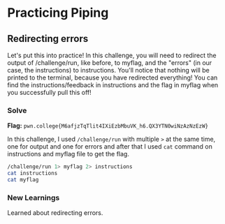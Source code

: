 # Practicing Piping

## Redirecting errors
Let's put this into practice! In this challenge, you will need to redirect the output of /challenge/run, like before, to myflag, and the "errors" (in our case, the instructions) to instructions. You'll notice that nothing will be printed to the terminal, because you have redirected everything! You can find the instructions/feedback in instructions and the flag in myflag when you successfully pull this off!

### Solve
**Flag:** `pwn.college{M6afjzTqTlit4IXiEzbMbuVK_h6.QX3YTN0wiNzAzNzEzW}`

In this challenge, I used ```/challenge/run``` with multiple ```>``` at the same time, one for output and one for errors and after that I used ```cat``` command on instructions and myflag file to get the flag.

```bash
/challenge/run 1> myflag 2> instructions
cat instructions
cat myflag
```

### New Learnings
Learned about redirecting errors.
